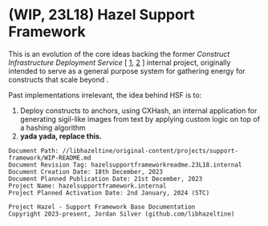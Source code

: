 # (WIP, 23L18) Hazel Support Framework

This is an evolution of the core ideas backing the former *Construct Infrastructure Deployment Service* [ [1](https://canary.discord.com/channels/1071814425574645830/1169847518276890654/1169849425380769852), [2](x-apple-cloudkit://com.apple.Notes/Notes/Hazel%20IDS#231029) ] internal project, originally intended to serve as a general purpose system for gathering energy for constructs that scale beyond .

Past implementations irrelevant, the idea behind HSF is to:
1. Deploy constructs to anchors, using CXHash, an internal application for generating sigil-like images from text by applying custom logic on top of a hashing algorithm
2. **yada yada, replace this.**


```
Document Path: //libhazeltine/original-content/projects/support-framework/WIP-README.md
Document Revision Tag: hazelsupportframeworkreadme.23L18.internal
Document Creation Date: 18th December, 2023
Document Planned Publication Date: 21st December, 2023
Project Name: hazelsupportframework.internal
Project Planned Activation Date: 2nd January, 2024 (STC)
```

```
Project Hazel - Support Framework Base Documentation
Copyright 2023-present, Jordan Silver (github.com/libhazeltine)
```